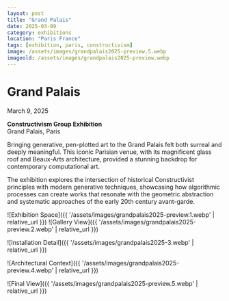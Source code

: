 ```yaml
---
layout: post
title: "Grand Palais"
date: 2025-03-09
category: exhibitions
location: "Paris France"
tags: [exhibition, paris, constructivism]
image: /assets/images/grandpalais2025-preview.5.webp
imageold: /assets/images/grandpalais2025-preview.webp
---
```


# Grand Palais
March 9, 2025

**Constructivism Group Exhibition**  
Grand Palais, Paris


Bringing generative, pen-plotted art to the Grand Palais felt both surreal and deeply meaningful. This iconic Parisian venue, with its magnificent glass roof and Beaux-Arts architecture, provided a stunning backdrop for contemporary computational art.



The exhibition explores the intersection of historical Constructivist principles with modern generative techniques, showcasing how algorithmic processes can create works that resonate with the geometric abstraction and systematic approaches of the early 20th century avant-garde.

![Exhibition Space]({{ '/assets/images/grandpalais2025-preview.1.webp' | relative_url }})
![Gallery View]({{ '/assets/images/grandpalais2025-preview.2.webp' | relative_url }})

![Installation Detail]({{ '/assets/images/grandpalais2025-3.webp' | relative_url }})

![Architectural Context]({{ '/assets/images/grandpalais2025-preview.4.webp' | relative_url }})

![Final View]({{ '/assets/images/grandpalais2025-preview.5.webp' | relative_url }})